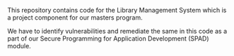 This repository contains code for the Library Management System which is a project component for our masters program.

We have to identify vulnerabilities and remediate the same in this code as a part of our Secure Programming for Application Development (SPAD) module. 
